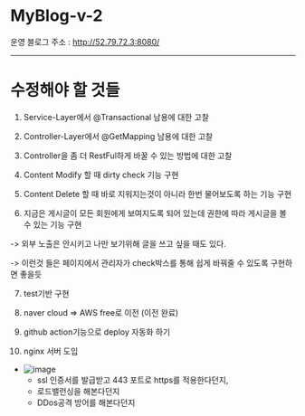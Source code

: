 # MyBlog-v-2

운영 블로그 주소 : http://52.79.72.3:8080/


---------------------------------------------
# 수정해야 할 것들

1) Service-Layer에서 @Transactional 남용에 대한 고찰

2) Controller-Layer에서 @GetMapping 남용에 대한 고찰

3) Controller을 좀 더 RestFul하게 바꿀 수 있는 방법에 대한 고찰

4) Content Modify 할 때 dirty check 기능 구현

5) Content Delete 할 때 바로 지워지는것이 아니라 한번 물어보도록 하는 기능 구현

6) 지금은 게시글이 모든 회원에게 보여지도록 되어 있는데 권한에 따라 게시글을 볼 수 있는 기능 구현

-> 외부 노출은 안시키고 나만 보기위해 글을 쓰고 싶을 때도 있다.

-> 이런것 들은 페이지에서 관리자가 check박스를 통해 쉽게 바꿔줄 수 있도록 구현하면 좋을듯

7) test기반 구현 

8) naver cloud => AWS free로 이전 (이전 완료)

9) github action기능으로 deploy 자동화 하기

10) nginx 서버 도입
* ![image](https://user-images.githubusercontent.com/41561652/116195967-da428b00-a76d-11eb-8882-2af5a01433f5.png)
    * ssl 인증서를 발급받고 443 포트로 https를 적용한다던지,
    * 로드밸런싱을 해본다던지
    * DDos공격 방어를 해본다던지
